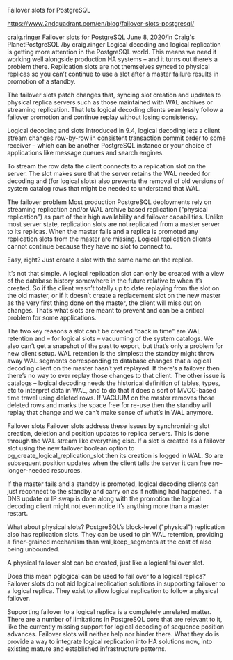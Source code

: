 Failover slots for PostgreSQL

https://www.2ndquadrant.com/en/blog/failover-slots-postgresql/


craig.ringer
Failover slots for PostgreSQL
June 8, 2020/in Craig's PlanetPostgreSQL /by craig.ringer
Logical decoding and logical replication is getting more attention in the PostgreSQL world. This means we need it working well alongside production HA systems – and it turns out there’s a problem there. Replication slots are not themselves synced to physical replicas so you can’t continue to use a slot after a master failure results in promotion of a standby.

The failover slots patch changes that, syncing slot creation and updates to physical replica servers such as those maintained with WAL archives or streaming replication. That lets logical decoding clients seamlessly follow a failover promotion and continue replay without losing consistency.


Logical decoding and slots
Introduced in 9.4, logical decoding lets a client stream changes row-by-row in consistent transaction commit order to some receiver – which can be another PostgreSQL instance or your choice of applications like message queues and search engines.

To stream the row data the client connects to a replication slot on the server. The slot makes sure that the server retains the WAL needed for decoding and (for logical slots) also prevents the removal of old versions of system catalog rows that might be needed to understand that WAL.

The failover problem
Most production PostgreSQL deployments rely on streaming replication and/or WAL archive based replication ("physical replication") as part of their high availability and failover capabilities. Unlike most server state, replication slots are not replicated from a master server to its replicas. When the master fails and a replica is promoted any replication slots from the master are missing. Logical replication clients cannot continue because they have no slot to connect to.

Easy, right? Just create a slot with the same name on the replica.

It’s not that simple. A logical replication slot can only be created with a view of the database history somewhere in the future relative to when it’s created. So if the client wasn’t totally up to date replaying from the slot on the old master, or if it doesn’t create a replacement slot on the new master as the very first thing done on the master, the client will miss out on changes. That’s what slots are meant to prevent and can be a critical problem for some applications.

The two key reasons a slot can’t be created "back in time" are WAL retention and – for logical slots – vacuuming of the system catalogs. We also can’t get a snapshot of the past to export, but that’s only a problem for new client setup. WAL retention is the simplest: the standby might throw away WAL segments corresponding to database changes that a logical decoding client on the master hasn’t yet replayed. If there’s a failover then there’s no way to ever replay those changes to that client. The other issue is catalogs – logical decoding needs the historical definition of tables, types, etc to interpret data in WAL, and to do that it does a sort of MVCC-based time travel using deleted rows. If VACUUM on the master removes those deleted rows and marks the space free for re-use then the standby will replay that change and we can’t make sense of what’s in WAL anymore.

Failover slots
Failover slots address these issues by synchronizing slot creation, deletion and position updates to replica servers. This is done through the WAL stream like everything else. If a slot is created as a failover slot using the new failover boolean option to pg_create_logical_replication_slot then its creation is logged in WAL. So are subsequent position updates when the client tells the server it can free no-longer-needed resources.

If the master fails and a standby is promoted, logical decoding clients can just reconnect to the standby and carry on as if nothing had happened. If a DNS update or IP swap is done along with the promotion the logical decoding client might not even notice it’s anything more than a master restart.

What about physical slots?
PostgreSQL’s block-level ("physical") replication also has replication slots. They can be used to pin WAL retention, providing a finer-grained mechanism than wal_keep_segments at the cost of also being unbounded.

A physical failover slot can be created, just like a logical failover slot.

Does this mean pglogical can be used to fail over to a logical replica?
Failover slots do not aid logical replication solutions in supporting failover to a logical replica. They exist to allow logical replication to follow a physical failover.

Supporting failover to a logical replica is a completely unrelated matter. There are a number of limitations in PostgreSQL core that are relevant to it, like the currently missing support for logical decoding of sequence position advances. Failover slots will neither help nor hinder there. What they do is provide a way to integrate logical replication into HA solutions now, into existing mature and established infrastructure patterns.